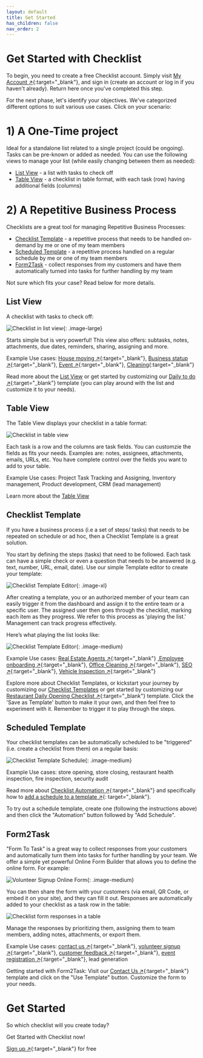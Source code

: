 ```yaml
---
layout: default
title: Get Started
has_children: false
nav_order: 2
---
```


# Get Started with Checklist

To begin, you need to create a free Checklist account. Simply visit [My Account ↗](https://checklist.com/account){:target="\_blank"}, and sign in (create an account or log in if you haven't already). Return here once you've completed this step.

For the next phase, let's identify your objectives. We've categorized different options to suit various use cases. Click on your scenario:

# 1) A One-Time project

Ideal for a standalone list related to a single project (could be ongoing). Tasks can be pre-known or added as needed. You can use the following views to manage your list (while easily changing between them as needed):

- [List View](#list-view) - a list with tasks to check off
- [Table View](#table-view) - a checklist in table format, with each task (row) having additional fields (columns)

# 2) A Repetitive Business Process

Checklists are a great tool for managing Repetitive Business Processes:

- [Checklist Template](#checklist-template) - a repetitive process that needs to be handled on-demand by me or one of my team members
- [Scheduled Template](#scheduled-template) - a repetitive process handled on a regular schedule by me or one of my team members
- [Form2Task](#form2task) - collect responses from my customers and have them automatically turned into tasks for further handling by my team

Not sure which fits your case? Read below for more details.

## List View

A checklist with tasks to check off:

![Checklist in list view](/assets/images/start/start-checklist-view.png){: .image-large}

Starts simple but is very powerful! This view also offers: subtasks, notes, attachments, due dates, reminders, sharing, assigning and more.

Example Use cases: [House moving ↗](https://checklist.com/moving-checklist "Moving Checklist"){:target="\_blank"}, [Business statup ↗](https://checklist.com/business-startup-checklist "Business Startup Checklist"){:target="\_blank"}, [Event ↗](https://checklist.com/event-checklist "Event Checklist"){:target="\_blank"}, [Cleaning](https://checklist.com/cleaning-checklist "Cleaning Checklist"){:target="\_blank"}

Read more about the [List View](/checklists/checklist-view/) or get started by customizing our [Daily to do ↗](https://checklist.com/daily-to-do-list "Daily To Do Checklist"){:target="\_blank"} template (you can play around with the list and customize it to your needs).

## Table View

The Table View displays your checklist in a table format:

![Checklist in table view](/assets/images/start/start-table-view.png)

Each task is a row and the columns are task fields. You can customzie the fields as fits your needs. Examples are: notes, assignees, attachments, emails, URLs, etc. You have complete control over the fields you want to add to your table.

Example Use cases: Project Task Tracking and Assigning, Inventory management, Product development, CRM (lead management)

Learn more about the [Table View](/checklists/table-view/)

## Checklist Template

If you have a business process (i.e a set of steps/ tasks) that needs to be repeated on schedule or ad hoc, then a Checklist Template is a great solution.

You start by defining the steps (tasks) that need to be followed. Each task can have a simple check or even a question that needs to be answered (e.g. text, number, URL, email, date). Use our simple Template editor to create your template:

![Checklist Template Editor](/assets/images/templates/template-editor.png){: .image-xl}

After creating a template, you or an authorized member of your team can easily trigger it from the dashboard and assign it to the entire team or a specific user. The assigned user then goes through the checklist, marking each item as they progress. We refer to this process as 'playing the list.' Management can track progress effectively.

Here’s what playing the list looks like:

![Checklist Template Editor](/assets/images/views/play-view2.gif){: .image-medium}

Example Use cases: [Real Estate Agents ↗](https://checklist.com/templates/real-estate-agents "Real Estate Agents Checklist Templates"){:target="\_blank"} ,[Employee onboarding ↗](https://checklist.com/employee-onboarding-checklist "Employee onboarding Checklist"){:target="\_blank"}, [Office Cleaning ↗](https://checklist.com/office-cleaning-checklist "Office Cleaning Checklist"){:target="\_blank"}, [SEO ↗](https://checklist.com/seo-checklist "SEO Checklist"){:target="\_blank"}, [Vehicle Inspection ↗](https://checklist.com/vehicle-inspection-checklist "Vehicle Insepection Checklist"){:target="\_blank"}

Explore more about Checklist Templates, or kickstart your journey by customizing our [Checklist Templates](/templates/templates/) or get started by customizing our [Restaurant Daily Opening Checklist ↗](https://checklist.com/restaurant-daily-opening-checklist "Restaurant Daily Opening Checklist"){:target="\_blank"} template. Click the 'Save as Template' button to make it your own, and then feel free to experiment with it. Remember to trigger it to play through the steps.

## Scheduled Template

Your checklist templates can be automatically scheduled to be "triggered" (i.e. create a checklist from them) on a regular basis:

![Checklist Template Schedule](/assets/images/start/start-template-schedule.png){: .image-medium}

Example Use cases: store opening, store closing, restaurant health inspection, fire inspection, security audit

Read more about [Checklist Automation ↗](/automation/){:target="\_blank"} and specifically how to [add a schedule to a template ↗](/automation/#template-automation){: target="\_blank"}.

To try out a schedule template, create one (following the instructions above) and then click the "Automation" button followed by "Add Schedule".

## Form2Task

"Form To Task" is a great way to collect responses from your customers and automatically turn them into tasks for further handling by your team. We offer a simple yet powerful Online Form Builder that allows you to define the online form. For example:

![Volunteer Signup Online Form](/assets/images/start/form-2-task-form.png){: .image-medium}

You can then share the form with your customers (via email, QR Code, or embed it on your site), and they can fill it out. Responses are automatically added to your checklist as a task row in the table:

![Checklist form responses in a table](/assets/images/start/form-2-task-table.png)

Manage the responses by prioritizing them, assigning them to team members, adding notes, attachments, or export them.

Example Use cases: [contact us ↗](https://checklist.com/forms/contact "Online Contact Us Form Builder"){:target="\_blank"}, [volunteer signup ↗](https://checklist.com/forms/volunteer-signup "Online Volunteer Signup Form"){:target="\_blank"}, [customer feedback ↗](https://checklist.com/forms/customer-feedback "Online Customer Feedback Form"){:target="\_blank"}, [event registration ↗](https://checklist.com/forms/event-registration "Online Event Registration Form Builder"){:target="\_blank"}, lead generation

Getting started with Form2Task: Visit our [Contact Us ↗](https://checklist.com/forms/contact "Contact Us Form"){:target="\_blank"} template and click on the "Use Template" button. Customize the form to your needs.

# Get Started

So which checklist will you create today?

Get Started with Checklist now!

[Sign up ↗](https://checklist.com/account){:target="\_blank"} for free
